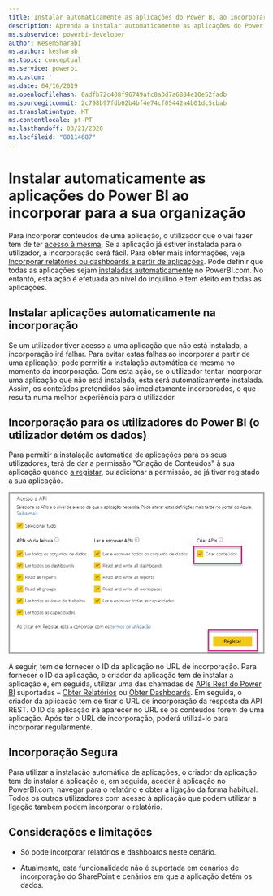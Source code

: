 ```yaml
---
title: Instalar automaticamente as aplicações do Power BI ao incorporar para a sua organização
description: Aprenda a instalar automaticamente as aplicações do Power BI ao incorporar para a sua organização.
ms.subservice: powerbi-developer
author: KesemSharabi
ms.author: kesharab
ms.topic: conceptual
ms.service: powerbi
ms.custom: ''
ms.date: 04/16/2019
ms.openlocfilehash: 0adfb72c408f96749afc8a3d7a6884e10e52fadb
ms.sourcegitcommit: 2c798b97fdb02b4bf4e74cf05442a4b01dc5cbab
ms.translationtype: HT
ms.contentlocale: pt-PT
ms.lasthandoff: 03/21/2020
ms.locfileid: "80114687"
---
```

# <a name="auto-install-power-bi-apps-when-embedding-for-your-organization"></a>Instalar automaticamente as aplicações do Power BI ao incorporar para a sua organização

Para incorporar conteúdos de uma aplicação, o utilizador que o vai fazer tem de ter [acesso à mesma](../../service-create-distribute-apps.md). Se a aplicação já estiver instalada para o utilizador, a incorporação será fácil. Para obter mais informações, veja [Incorporar relatórios ou dashboards a partir de aplicações](embed-from-apps.md). Pode definir que todas as aplicações sejam [instaladas automaticamente](https://powerbi.microsoft.com/blog/automatically-install-apps/) no PowerBI.com. No entanto, esta ação é efetuada ao nível do inquilino e tem efeito em todas as aplicações.

## <a name="auto-install-app-on-embedding"></a>Instalar aplicações automaticamente na incorporação

Se um utilizador tiver acesso a uma aplicação que não está instalada, a incorporação irá falhar. Para evitar estas falhas ao incorporar a partir de uma aplicação, pode permitir a instalação automática da mesma no momento da incorporação. Com esta ação, se o utilizador tentar incorporar uma aplicação que não está instalada, esta será automaticamente instalada. Assim, os conteúdos pretendidos são imediatamente incorporados, o que resulta numa melhor experiência para o utilizador.

## <a name="embed-for-power-bi-users-user-owns-data"></a>Incorporação para os utilizadores do Power BI (o utilizador detém os dados)

Para permitir a instalação automática de aplicações para os seus utilizadores, terá de dar a permissão "Criação de Conteúdos" à sua aplicação quando [a registar](register-app.md#register-with-the-power-bi-application-registration-tool), ou adicionar a permissão, se já tiver registado a sua aplicação.

![Permissão criação de conteúdos das aplicações registadas](media/embed-auto-install-app/register-app-create-content.png)

A seguir, tem de fornecer o ID da aplicação no URL de incorporação. Para fornecer o ID da aplicação, o criador da aplicação tem de instalar a aplicação e, em seguida, utilizar uma das chamadas de [APIs Rest do Power BI](https://docs.microsoft.com/rest/api/power-bi/) suportadas – [Obter Relatórios](https://docs.microsoft.com/rest/api/power-bi/reports/getreports) ou [Obter Dashboards](https://docs.microsoft.com/rest/api/power-bi/dashboards/getdashboards). Em seguida, o criador da aplicação tem de tirar o URL de incorporação da resposta da API REST. O ID da aplicação irá aparecer no URL se os conteúdos forem de uma aplicação.  Após ter o URL de incorporação, poderá utilizá-lo para incorporar regularmente.

## <a name="secure-embed"></a>Incorporação Segura

Para utilizar a instalação automática de aplicações, o criador da aplicação tem de instalar a aplicação e, em seguida, aceder à aplicação no PowerBI.com, navegar para o relatório e obter a ligação da forma habitual. Todos os outros utilizadores com acesso à aplicação que podem utilizar a ligação também podem incorporar o relatório.

## <a name="considerations-and-limitations"></a>Considerações e limitações

* Só pode incorporar relatórios e dashboards neste cenário.

* Atualmente, esta funcionalidade não é suportada em cenários de incorporação do SharePoint e cenários em que a aplicação detém os dados.